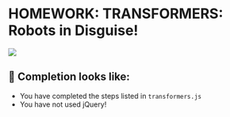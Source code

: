 # HOMEWORK: TRANSFORMERS: Robots in Disguise!

![](./assets/devastator.gif)

## 🚀 Completion looks like:

- You have completed the steps listed in `transformers.js`
- You have not used jQuery!
